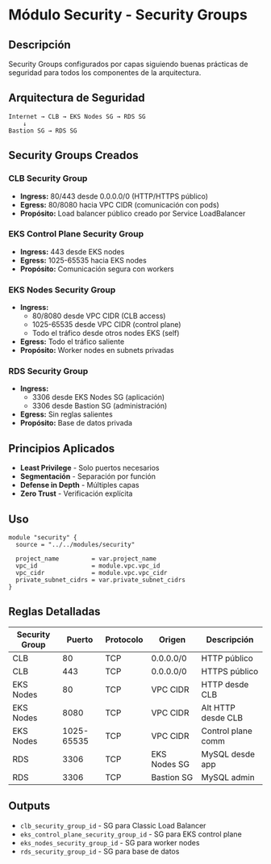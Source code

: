 # Módulo Security - Security Groups

## Descripción
Security Groups configurados por capas siguiendo buenas prácticas de seguridad para todos los componentes de la arquitectura.

## Arquitectura de Seguridad
```
Internet → CLB → EKS Nodes SG → RDS SG
    ↓
Bastion SG → RDS SG
```

## Security Groups Creados

### **CLB Security Group** 
- **Ingress:** 80/443 desde 0.0.0.0/0 (HTTP/HTTPS público)
- **Egress:** 80/8080 hacia VPC CIDR (comunicación con pods)
- **Propósito:** Load balancer público creado por Service LoadBalancer

### **EKS Control Plane Security Group**
- **Ingress:** 443 desde EKS nodes
- **Egress:** 1025-65535 hacia EKS nodes
- **Propósito:** Comunicación segura con workers

### **EKS Nodes Security Group**
- **Ingress:** 
  - 80/8080 desde VPC CIDR (CLB access)
  - 1025-65535 desde VPC CIDR (control plane)
  - Todo el tráfico desde otros nodes EKS (self)
- **Egress:** Todo el tráfico saliente
- **Propósito:** Worker nodes en subnets privadas

### **RDS Security Group**
- **Ingress:** 
  - 3306 desde EKS Nodes SG (aplicación)
  - 3306 desde Bastion SG (administración)
- **Egress:** Sin reglas salientes
- **Propósito:** Base de datos privada

## Principios Aplicados
- **Least Privilege** - Solo puertos necesarios
- **Segmentación** - Separación por función
- **Defense in Depth** - Múltiples capas
- **Zero Trust** - Verificación explícita

## Uso
```hcl
module "security" {
  source = "../../modules/security"

  project_name         = var.project_name
  vpc_id               = module.vpc.vpc_id
  vpc_cidr             = module.vpc.vpc_cidr
  private_subnet_cidrs = var.private_subnet_cidrs
}
```

## Reglas Detalladas
| Security Group | Puerto | Protocolo | Origen | Descripción |
|----------------|--------|-----------|--------|-------------|
| CLB | 80 | TCP | 0.0.0.0/0 | HTTP público |
| CLB | 443 | TCP | 0.0.0.0/0 | HTTPS público |
| EKS Nodes | 80 | TCP | VPC CIDR | HTTP desde CLB |
| EKS Nodes | 8080 | TCP | VPC CIDR | Alt HTTP desde CLB |
| EKS Nodes | 1025-65535 | TCP | VPC CIDR | Control plane comm |
| RDS | 3306 | TCP | EKS Nodes SG | MySQL desde app |
| RDS | 3306 | TCP | Bastion SG | MySQL admin |

## Outputs
- `clb_security_group_id` - SG para Classic Load Balancer
- `eks_control_plane_security_group_id` - SG para EKS control plane
- `eks_nodes_security_group_id` - SG para worker nodes
- `rds_security_group_id` - SG para base de datos